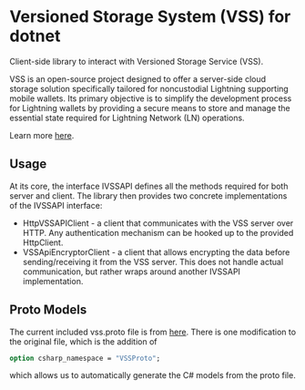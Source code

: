 ﻿# Versioned Storage System (VSS) for dotnet 

Client-side library to interact with Versioned Storage Service (VSS).

VSS is an open-source project designed to offer a server-side cloud storage solution specifically tailored for noncustodial Lightning supporting mobile wallets. Its primary objective is to simplify the development process for Lightning wallets by providing a secure means to store and manage the essential state required for Lightning Network (LN) operations.

Learn more [here](https://github.com/lightningdevkit/vss-server/blob/main/README.md).

## Usage

At its core, the interface IVSSAPI defines all the methods required for both server and client. The library then provides two concrete implementations of the IVSSAPI interface:
* HttpVSSAPIClient - a client that communicates with the VSS server over HTTP. Any authentication mechanism can be hooked up to the provided HttpClient.
* VSSApiEncryptorClient - a client that allows encrypting the data before sending/receiving it from the VSS server. This does not handle actual communication, but rather wraps around another IVSSAPI implementation.

## Proto Models
The current included vss.proto file is from [here](https://github.com/lightningdevkit/vss-server/blob/main/proto/vss.proto). There is one modification to the original file, which is the addition of
```proto
option csharp_namespace = "VSSProto";
```

which allows us to automatically generate the C# models from the proto file.